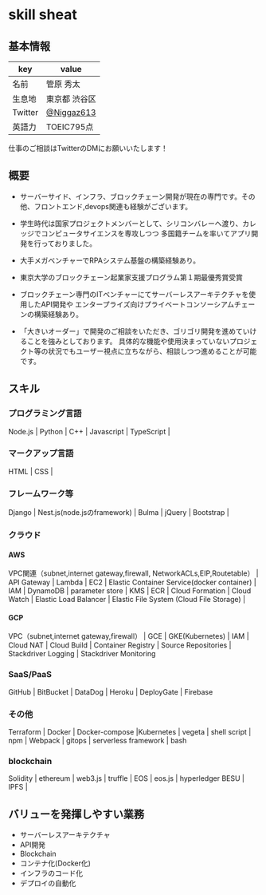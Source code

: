 # skill sheat

## 基本情報

|key|value|
|----|----|
|名前|管原 秀太|
|生息地|東京都 渋谷区|
|Twitter|[@Niggaz613](https://twitter.com/Niggaz613)|
|英語力|TOEIC795点|

仕事のご相談はTwitterのDMにお願いいたします！

## 概要

- サーバーサイド、インフラ、ブロックチェーン開発が現在の専門です。その他、フロントエンド,devops関連も経験がございます。

- 学生時代は国家プロジェクトメンバーとして、シリコンバレーへ渡り、カレッジでコンピュータサイエンスを専攻しつつ
多国籍チームを率いてアプリ開発を行っておりました。

- 大手メガベンチャーでRPAシステム基盤の構築経験あり。

- 東京大学のブロックチェーン起業家支援プログラム第１期最優秀賞受賞

- ブロックチェーン専門のITベンチャーにてサーバーレスアーキテクチャを使用したAPI開発や
エンタープライズ向けプライベートコンソーシアムチェーンの構築経験あり。

- 「大きいオーダー」で開発のご相談をいただき、ゴリゴリ開発を進めていけることを強みとしております。
具体的な機能や使用決まっていないプロジェクト等の状況でもユーザー視点に立ちながら、相談しつつ進めることが可能です。

## スキル

### プログラミング言語

Node.js | Python | C++ | Javascript | TypeScript |

### マークアップ言語

HTML | CSS | 

### フレームワーク等

Django | Nest.js(node.jsのframework) | Bulma | jQuery  | Bootstrap |

### クラウド

#### AWS

VPC関連（subnet,internet gateway,firewall, NetworkACLs,EIP,Routetable） | API Gateway | Lambda | EC2 | Elastic Container Service(docker container) | IAM | DynamoDB | parameter store | KMS | ECR | Cloud Formation | Cloud Watch | Elastic Load Balancer | Elastic File System (Cloud File Storage) |

#### GCP

VPC（subnet,internet gateway,firewall） | GCE | GKE(Kubernetes) | IAM | Cloud NAT | Cloud Build | Container Registry | Source Repositories | Stackdriver Logging | Stackdriver Monitoring

### SaaS/PaaS

GitHub | BitBucket | DataDog | Heroku | DeployGate | Firebase

### その他

Terraform | Docker | Docker-compose |Kubernetes | vegeta | shell script | npm | Webpack | gitops | serverless framework | bash

### blockchain

Solidity | ethereum | web3.js | truffle | EOS | eos.js | hyperledger BESU | IPFS | 

## バリューを発揮しやすい業務

- サーバーレスアーキテクチャ
- API開発
- Blockchain
- コンテナ化(Docker化)
- インフラのコード化
- デプロイの自動化
